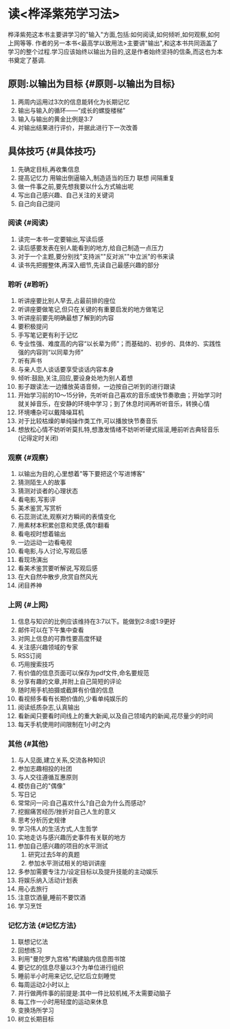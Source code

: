 # 读<桦泽紫苑学习法>


桦泽紫苑这本书主要讲学习的"输入"方面,包括:如何阅读,如何倾听,如何观察,如何上网等等.
作者的另一本书&lt;最高学以致用法&gt;主要讲"输出",和这本书共同涵盖了学习的整个过程.学习应该始终以输出为目的,这是作者始终坚持的信条,而这也为本书奠定了基调.


## 原则:以输出为目标 {#原则-以输出为目标}

1.  两周内运用过3次的信息能转化为长期记忆
2.  输出与输入的循环——“成长的螺旋楼梯”
3.  输入与输出的黄金比例是3∶7
4.  对输出结果进行评价，并据此进行下一次改善


## 具体技巧 {#具体技巧}

1.  先确定目标,再收集信息
2.  提高记忆力
    用输出倒逼输入,制造适当的压力
    联想
    间隔重复
3.  做一件事之前,要先想我要以什么方式输出呢
4.  写出自己感兴趣、自己关注的关键词
5.  自己向自己提问


### 阅读 {#阅读}

1.  读完一本书一定要输出,写读后感
2.  读后感要发表在别人能看到的地方,给自己制造一点压力
3.  对于一个主题,要分别找"支持派""反对派""中立派"的书来读
4.  读书先把握整体,再深入细节,先读自己最感兴趣的部分


### 聆听 {#聆听}

1.  听讲座要比别人早去,占最前排的座位
2.  听讲座要做笔记,但只在关键的有重要启发的地方做笔记
3.  听讲座前要先明确最想了解到的内容
4.  要积极提问
5.  手写笔记更有利于记忆
6.  专业性强、难度高的内容“以长辈为师”；而基础的、初步的、具体的、实践性强的内容则“以同辈为师”
7.  听有声书
8.  与亲人恋人谈话要享受谈话内容本身
9.  倾听:鼓励,关注,回应,要设身处地为别人着想
10. 影子跟读法:一边播放英语音频，一边按自己听到的进行跟读
11. 开始学习前的10～15分钟，先听听自己喜欢的音乐或快节奏歌曲；开始学习时就关掉音乐，在安静的环境中学习；到了休息时间再听听音乐，转换心情
12. 环境嘈杂可以戴降噪耳机
13. 对于比较枯燥的单纯操作类工作,可以播放快节奏音乐
14. 想放松心情不妨听听莫扎特,想激发情绪不妨听听硬式摇滚,睡前听古典轻音乐(记得定时关闭)


### 观察 {#观察}

1.  以输出为目的,心里想着"等下要把这个写进博客"
2.  猜测陌生人的故事
3.  猜测对谈者的心理状态
4.  看电影,写影评
5.  美术鉴赏,写赏析
6.  石蕊测试法,观察对方瞬间的表情变化
7.  用素材本积累创意和灵感,偶尔翻看
8.  看电视时想着输出
9.  一边运动一边看电视
10. 看电影,与人讨论,写观后感
11. 看现场演出
12. 看美术鉴赏要听解说,写观后感
13. 在大自然中散步,欣赏自然风光
14. 闭目养神


### 上网 {#上网}

1.  信息与知识的比例应该维持在3∶7以下。能做到2∶8或1∶9更好
2.  邮件可以在下午集中查看
3.  对网上信息的可靠性要高度怀疑
4.  关注感兴趣领域的专家
5.  RSS订阅
6.  巧用搜索技巧
7.  有价值的信息页面可以保存为pdf文件,命名要规范
8.  分享有趣的文章,并附上自己简短的评论
9.  随时用手机拍摄或截屏有价值的信息
10. 看视频多看有长期价值的,少看单纯娱乐的
11. 阅读纸质杂志,认真输出
12. 看新闻只要看时间线上的重大新闻,以及自己领域内的新闻,花尽量少的时间
13. 每天手机使用时间限制在1小时之内


### 其他 {#其他}

1.  与人见面,建立关系,交流各种知识
2.  参加志趣相投的社团
3.  与人交往遵循互惠原则
4.  模仿自己的"偶像"
5.  写日记
6.  常常问一问:自己喜欢什么?自己会为什么而感动?
7.  挖掘痛苦经历/挫折对自己人生的意义
8.  思考分析历史规律
9.  学习伟人的生活方式,人生哲学
10. 实地走访与感兴趣历史事件有关联的地方
11. 参加自己感兴趣的项目的水平测试
    1.  研究过去5年的真题
    2.  参加水平测试相关的培训讲座
12. 多参加需要专注力/设定目标以及提升技能的主动娱乐
13. 将娱乐纳入活动计划表
14. 用心去旅行
15. 注意饮酒量,睡前不要饮酒
16. 学习烹饪


### 记忆方法 {#记忆方法}

1.  联想记忆法
2.  回想练习
3.  利用"曼陀罗九宫格"构建脑内信息图书馆
4.  要记忆的信息尽量以3个为单位进行组织
5.  睡前半小时用来记忆,记忆后立刻睡觉
6.  每周运动2小时以上
7.  并行做两件事的前提是:其中一件比较机械,不太需要动脑子
8.  每工作一小时用轻度的运动来休息
9.  变换场所学习
10. 树立长期目标

